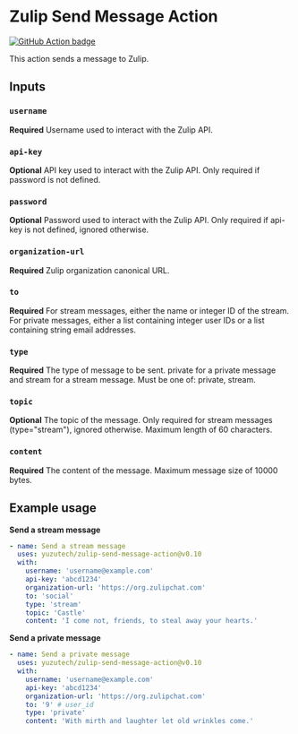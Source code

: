 # Zulip Send Message Action

[![GitHub Action badge](https://github.com/yuzutech/zulip-send-message-action/workflows/test-local/badge.svg)](https://github.com/yuzutech/zulip-send-message-action/actions?query=workflow%3Atest-local)

This action sends a message to Zulip.

## Inputs

### `username`

**Required** Username used to interact with the Zulip API.

### `api-key`

**Optional** API key used to interact with the Zulip API. Only required if password is not defined.

### `password`

**Optional** Password used to interact with the Zulip API. Only required if api-key is not defined, ignored otherwise.

### `organization-url`

**Required** Zulip organization canonical URL.

### `to`

**Required** For stream messages, either the name or integer ID of the stream. For private messages, either a list containing integer user IDs or a list containing string email addresses.

### `type`

**Required** The type of message to be sent. private for a private message and stream for a stream message. Must be one of: private, stream.

### `topic`

**Optional** The topic of the message. Only required for stream messages (type="stream"), ignored otherwise. Maximum length of 60 characters.

### `content`

**Required** The content of the message. Maximum message size of 10000 bytes.

## Example usage

**Send a stream message**
```yml
- name: Send a stream message
  uses: yuzutech/zulip-send-message-action@v0.10
  with:
    username: 'username@example.com'
    api-key: 'abcd1234'
    organization-url: 'https://org.zulipchat.com'
    to: 'social'
    type: 'stream'
    topic: 'Castle'
    content: 'I come not, friends, to steal away your hearts.'
```

**Send a private message**
```yml
- name: Send a private message
  uses: yuzutech/zulip-send-message-action@v0.10
  with:
    username: 'username@example.com'
    api-key: 'abcd1234'
    organization-url: 'https://org.zulipchat.com'
    to: '9' # user_id
    type: 'private'
    content: 'With mirth and laughter let old wrinkles come.'
```
